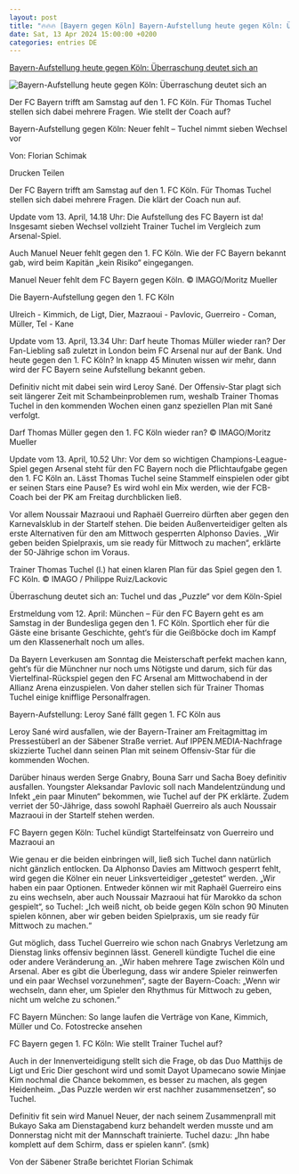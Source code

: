 ```yaml
---
layout: post
title: "🔥🔥🔥 [Bayern gegen Köln] Bayern-Aufstellung heute gegen Köln: Überraschung deutet sich an"
date: Sat, 13 Apr 2024 15:00:00 +0200
categories: entries DE
---
```

[Bayern-Aufstellung heute gegen Köln: Überraschung deutet sich an](https://www.kreiszeitung.de/sport/fussball/fc-bayern-aufstellung-koeln-arsenal-sane-guerreiro-mazraoui-neuer-tuchel-champions-league-zr-93007858.html)

![Bayern-Aufstellung heute gegen Köln: Überraschung deutet sich an](https://www.kreiszeitung.de/assets/images/34/331/34331645-manuel-neuer-fehlt-dem-fc-bayern-gegen-koeln-2UW1znIKkpfe.jpg)

Der FC Bayern trifft am Samstag auf den 1. FC Köln. Für Thomas Tuchel stellen sich dabei mehrere Fragen. Wie stellt der Coach auf?

Bayern-Aufstellung gegen Köln: Neuer fehlt – Tuchel nimmt sieben Wechsel vor

Von: Florian Schimak

Drucken Teilen

Der FC Bayern trifft am Samstag auf den 1. FC Köln. Für Thomas Tuchel stellen sich dabei mehrere Fragen. Die klärt der Coach nun auf.

Update vom 13. April, 14.18 Uhr: Die Aufstellung des FC Bayern ist da! Insgesamt sieben Wechsel vollzieht Trainer Tuchel im Vergleich zum Arsenal-Spiel.

Auch Manuel Neuer fehlt gegen den 1. FC Köln. Wie der FC Bayern bekannt gab, wird beim Kapitän „kein Risiko“ eingegangen.

Manuel Neuer fehlt dem FC Bayern gegen Köln. © IMAGO/Moritz Mueller

Die Bayern-Aufstellung gegen den 1. FC Köln

Ulreich - Kimmich, de Ligt, Dier, Mazraoui - Pavlovic, Guerreiro - Coman, Müller, Tel - Kane

Update vom 13. April, 13.34 Uhr: Darf heute Thomas Müller wieder ran? Der Fan-Liebling saß zuletzt in London beim FC Arsenal nur auf der Bank. Und heute gegen den 1. FC Köln? In knapp 45 Minuten wissen wir mehr, dann wird der FC Bayern seine Aufstellung bekannt geben.

Definitiv nicht mit dabei sein wird Leroy Sané. Der Offensiv-Star plagt sich seit längerer Zeit mit Schambeinproblemen rum, weshalb Trainer Thomas Tuchel in den kommenden Wochen einen ganz speziellen Plan mit Sané verfolgt.

Darf Thomas Müller gegen den 1. FC Köln wieder ran? © IMAGO/Moritz Mueller

Update vom 13. April, 10.52 Uhr: Vor dem so wichtigen Champions-League-Spiel gegen Arsenal steht für den FC Bayern noch die Pflichtaufgabe gegen den 1. FC Köln an. Lässt Thomas Tuchel seine Stammelf einspielen oder gibt er seinen Stars eine Pause? Es wird wohl ein Mix werden, wie der FCB-Coach bei der PK am Freitag durchblicken ließ.

Vor allem Noussair Mazraoui und Raphaël Guerreiro dürften aber gegen den Karnevalsklub in der Startelf stehen. Die beiden Außenverteidiger gelten als erste Alternativen für den am Mittwoch gesperrten Alphonso Davies. „Wir geben beiden Spielpraxis, um sie ready für Mittwoch zu machen“, erklärte der 50-Jährige schon im Voraus.

Trainer Thomas Tuchel (l.) hat einen klaren Plan für das Spiel gegen den 1. FC Köln. © IMAGO / Philippe Ruiz/Lackovic

Überraschung deutet sich an: Tuchel und das „Puzzle“ vor dem Köln-Spiel

Erstmeldung vom 12. April: München – Für den FC Bayern geht es am Samstag in der Bundesliga gegen den 1. FC Köln. Sportlich eher für die Gäste eine brisante Geschichte, geht‘s für die Geißböcke doch im Kampf um den Klassenerhalt noch um alles.

Da Bayern Leverkusen am Sonntag die Meisterschaft perfekt machen kann, geht‘s für die Münchner nur noch ums Nötigste und darum, sich für das Viertelfinal-Rückspiel gegen den FC Arsenal am Mittwochabend in der Allianz Arena einzuspielen. Von daher stellen sich für Trainer Thomas Tuchel einige knifflige Personalfragen.

Bayern-Aufstellung: Leroy Sané fällt gegen 1. FC Köln aus

Leroy Sané wird ausfallen, wie der Bayern-Trainer am Freitagmittag im Pressestüberl an der Säbener Straße verriet. Auf IPPEN.MEDIA-Nachfrage skizzierte Tuchel dann seinen Plan mit seinem Offensiv-Star für die kommenden Wochen.

Darüber hinaus werden Serge Gnabry, Bouna Sarr und Sacha Boey definitiv ausfallen. Youngster Aleksandar Pavlovic soll nach Mandelentzündung und Infekt „ein paar Minuten“ bekommen, wie Tuchel auf der PK erklärte. Zudem verriet der 50-Jährige, dass sowohl Raphaël Guerreiro als auch Noussair Mazraoui in der Startelf stehen werden.

FC Bayern gegen Köln: Tuchel kündigt Startelfeinsatz von Guerreiro und Mazraoui an

Wie genau er die beiden einbringen will, ließ sich Tuchel dann natürlich nicht gänzlich entlocken. Da Alphonso Davies am Mittwoch gesperrt fehlt, wird gegen die Kölner ein neuer Linksverteidiger „getestet“ werden. „Wir haben ein paar Optionen. Entweder können wir mit Raphaël Guerreiro eins zu eins wechseln, aber auch Noussair Mazraoui hat für Marokko da schon gespielt“, so Tuchel: „Ich weiß nicht, ob beide gegen Köln schon 90 Minuten spielen können, aber wir geben beiden Spielpraxis, um sie ready für Mittwoch zu machen.“

Gut möglich, dass Tuchel Guerreiro wie schon nach Gnabrys Verletzung am Dienstag links offensiv beginnen lässt. Generell kündigte Tuchel die eine oder andere Veränderung an. „Wir haben mehrere Tage zwischen Köln und Arsenal. Aber es gibt die Überlegung, dass wir andere Spieler reinwerfen und ein paar Wechsel vorzunehmen“, sagte der Bayern-Coach: „Wenn wir wechseln, dann eher, um Spieler den Rhythmus für Mittwoch zu geben, nicht um welche zu schonen.“

FC Bayern München: So lange laufen die Verträge von Kane, Kimmich, Müller und Co. Fotostrecke ansehen

FC Bayern gegen 1. FC Köln: Wie stellt Trainer Tuchel auf?

Auch in der Innenverteidigung stellt sich die Frage, ob das Duo Matthijs de Ligt und Eric Dier geschont wird und somit Dayot Upamecano sowie Minjae Kim nochmal die Chance bekommen, es besser zu machen, als gegen Heidenheim. „Das Puzzle werden wir erst nachher zusammensetzen“, so Tuchel.

Definitiv fit sein wird Manuel Neuer, der nach seinem Zusammenprall mit Bukayo Saka am Dienstagabend kurz behandelt werden musste und am Donnerstag nicht mit der Mannschaft trainierte. Tuchel dazu: „Ihn habe komplett auf dem Schirm, dass er spielen kann“. (smk)

Von der Säbener Straße berichtet Florian Schimak

